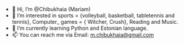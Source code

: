 - 👋 Hi, I’m @Chibukhaia (Mariam)
- 👀 I’m interested in sports = {volleyball, basketball, tabletennis and tennis}, Computer_ games = { Witcher, Crush}, Reading and Music. 
- 🌱 I’m currently learning Python and Estonian language. 
- 📫 You can reach me via Email: m.chibukhaia@gmail.com
